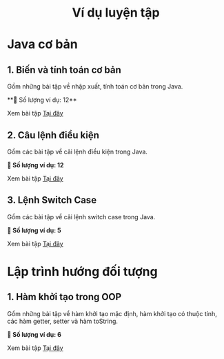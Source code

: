 <div align="center">

# Ví dụ luyện tập
</div>

# Java cơ bản

## 1. Biến và tính toán cơ bản

Gồm những bài tập về nhập xuất, tính toán cơ bản trong Java.

️**🎯 Số lượng ví dụ: 12**

Xem bài tập [Tại đây](./basic-variable-and-calculations/)

## 2. Câu lệnh điều kiện

Gồm các bài tập về câi lệnh điều kiện trong Java.

**🎯 Số lượng ví dụ: 12**

Xem bài tập [Tại đây](./basic-conditional-statement/)

## 3. Lệnh Switch Case

Gồm các bài tập về câi lệnh switch case trong Java.

**🎯 Số lượng ví dụ: 5**

Xem bài tập [Tại đây](./basic-switchcase/)

# Lập trình hướng đối tượng

## 1. Hàm khởi tạo trong OOP

Gồm những bài tập về hàm khởi tạo mặc định, hàm khởi tạo có thuộc tính, các hàm getter, setter và hàm toString.

**🎯 Số lượng ví dụ: 6**

Xem bài tập [Tại đây](./oop-constructor/)